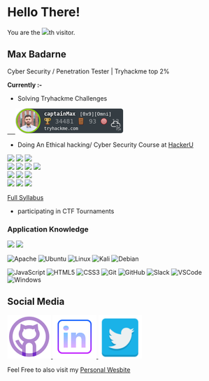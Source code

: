 # Hello There!
<div align="left">You are the <img src="https://profile-counter.glitch.me/MaxBadarne/count.svg">th visitor.</div>
 
## Max Badarne
Cyber Security / Penetration Tester | Tryhackme top 2%

**Currently :-**


- Solving Tryhackme Challenges

<a href="https://tryhackme.com/p/captainMax" target="blank" rel="nofollow">
&emsp; <img src="https://github.com/MaxBadarne/MaxBadarne/blob/main/Icons/captainMax.png" alt="TryHackMe">
</a>

- Doing An Ethical hacking/ Cyber Security Course at [HackerU](https://www.hackeru.co.il/)
 <div align="left">
   <img src = "https://img.shields.io/badge/Advanced Infrastructure Attacks-8A2BE2">
   <img src = "https://img.shields.io/badge/Python Programming Essentials-8A2BE2">
   <img src = "https://img.shields.io/badge/Python Programming for Security-8A2BE2">
   </div>  
<div align="left">
<img src = "https://img.shields.io/badge/Web%20Application-8A2BE2">
<img src = "https://img.shields.io/badge/Windows%20Server%202016-8A2BE2">
<img src = "https://img.shields.io/badge/Linux%20Fundamentals-8A2BE2">
<img src = "https://img.shields.io/badge/Cisco Introduction to Networking-8A2BE2">
  </div>     
   <div align="left">
   <img src = "https://img.shields.io/badge/Web Application Penetration Testing-8A2BE2">
   <img src = "https://img.shields.io/badge/Mobile Penetration Testing-8A2BE2">
   <img src = "https://img.shields.io/badge/TDX Arena Practical Exam-8A2BE2">
</div>     
  <div align="left">
   <img src = "https://img.shields.io/badge/Cyber Infrastructure-8A2BE2">
   <img src = "https://img.shields.io/badge/SOC_SIEM-8A2BE2">
   <img src = "https://img.shields.io/badge/Cross Platform Elevation of Privileges-8A2BE2">
   </div>

[Full Syllabus](https://drive.google.com/file/d/1-rLELLbkqYddhhVNebJFyVSuuZgkApOl/view?usp=sharing)
- participating in CTF Tournaments 

### Application Knowledge
<div align="left">
<img src = "https://img.shields.io/badge/shell_script-000000.svg?style=for-the-badge&logo=gnu-bash&logoColor=green1" >
<img src = "https://img.shields.io/badge/python-000000?style=for-the-badge&logo=python&logoColor=ffff00" >
 </div>
<div align="left">
 
![Apache](https://img.shields.io/badge/apache-%23D42029.svg?style=for-the-badge&logo=apache&logoColor=white)
![Ubuntu](https://img.shields.io/badge/Ubuntu-E95420?style=for-the-badge&logo=ubuntu&logoColor=white)
![Linux](https://img.shields.io/badge/Linux-FCC624?style=for-the-badge&logo=linux&logoColor=black)
![Kali](https://img.shields.io/badge/Kali-268BEE?style=for-the-badge&logo=kalilinux&logoColor=white)
![Debian](https://img.shields.io/badge/Debian-D70A53?style=for-the-badge&logo=debian&logoColor=white) 
 </div>
<div align="left">
</div>
<div align="left">
<img alt='JavaScript' src='https://img.shields.io/badge/-Javascript-F7DF1E?logo=javascript&logoColor=white&style=plastic' />
<img alt='HTML5' src='https://img.shields.io/badge/-HTML5-E34F26?logo=html5&logoColor=white&style=plastic' />
<img alt='CSS3' src='https://img.shields.io/badge/-CSS3-1572B6?logo=css3&logoColor=white&style=plastic' />
<img alt='Git' src='https://img.shields.io/badge/-Git-F05032?logo=git&logoColor=white&style=plastic' />
<img alt='GitHub' src='https://img.shields.io/badge/-Github-181717?style=flat&logo=github&logoColor=white&style=plastic' />
<img alt='Slack' src='https://img.shields.io/badge/-Slack-4A154B?style=flat&logo=slack&logoColor=white&style=plastic' />
<img alt='VSCode' src='https://img.shields.io/badge/-VSCode-007ACC?style=flat&logo=visual-studio-code&logoColor=white&style=plastic' />
<img alt='Windows' src='https://img.shields.io/badge/-Windows-0D1117?style=flat&logo=windows&labelColor=0D1117' />
 </div>

## Social Media
<a href="https://github.com/MaxBadarne" rel="nofollow">
  <img src="https://github.com/MaxBadarne/MaxBadarne/blob/main/Icons/icons8-github-100.png" alt="html5" width="100" height="100" style="max-width: 100%;">
</a>
<a href="https://www.linkedin.com/in/max-badarne-232081194/" rel="nofollow">
  <img src="https://github.com/MaxBadarne/MaxBadarne/blob/main/Icons/icons8-linkedin.svg" alt="html5" width="100" height="100" style="max-width: 100%;">
</a>
<a href="https://twitter.com/MaxBadarne" rel="nofollow">
  <img src="https://github.com/MaxBadarne/MaxBadarne/blob/main/Icons/social-twitter-icon_34350.png" alt="html5" width="100" height="100" style="max-width: 100%;">
</a>

Feel Free to also visit my [Personal Wesbite ](https://maxbd.de/)






